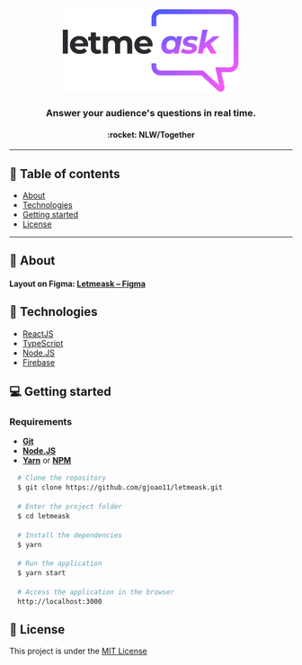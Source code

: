 <div align="center">
  <img src="src/assets/images/logo.svg">
</div>

<h3 align="center">
  Answer your audience's questions in real time.
</h3>
<h4 align="center">
  :rocket: NLW/Together
</h4>

---

## :bookmark_tabs: Table of contents

- [About](#page-facing-up-about)
- [Technologies](#test-tube-technologies)
- [Getting started](#computer-getting-started)
- [License](#memo-license)

---

## :page_facing_up: About

#### Layout on Figma: [Letmeask – Figma](https://www.figma.com/file/u0BQK8rCf2KgzcukdRRCWh/Letmeask/duplicate)

## :test_tube: Technologies

- [ReactJS](https://reactjs.org/)
- [TypeScript](https://www.typescriptlang.org/)
- [Node.JS](https://nodejs.org/en/)
- [Firebase](https://firebase.google.com/)

## :computer: Getting started

### Requirements

- **[Git](https://git-scm.com/)**
- **[Node.JS](https://nodejs.org/en/)**
- **[Yarn](https://yarnpkg.com/)** or **[NPM](https://www.npmjs.com/)**

```bash
  # Clone the repository
  $ git clone https://github.com/gjoao11/letmeask.git
  
  # Enter the project folder
  $ cd letmeask
  
  # Install the dependencies
  $ yarn
  
  # Run the application
  $ yarn start
  
  # Access the application in the browser
  http://localhost:3000
```

## 	:memo: License

This project is under the [MIT License](https://github.com/gjoao11/letmeask/blob/main/LICENSE)
